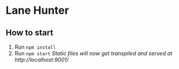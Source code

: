 # Lane Hunter

## How to start

1. Run `npm install`
2. Run `npm start`
   *Static files will now get transpiled and served at http://localhost:9001/*